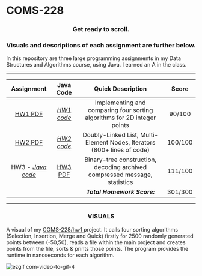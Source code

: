 # COMS-228


<h3><p align="center">Get ready to scroll.</p> </h3>
<h3><p align="center">Visuals and descriptions of each assignment are further below.</p> </h3>


In this repository are three large programming assignments in my Data Structures and Algorithms course, using Java. I earned an A in the class.

___________

| **Assignment** | **Java Code** | **Quick Description** |**Score** 
| :-------------: | :-------------: | :-------------: | :-------------: |
| <a href="https://github.com/mccnick/COMS-228/files/12035587/HW1Su2023.2.pdf">HW1 PDF</a> | <a href="https://github.com/mccnick/COMS-228/tree/main/src/edu/iastate/cs228/hw1">*HW1 code*</a> | Implementing and comparing four sorting algorithms for 2D integer points | 90/100 |
| <a href="https://github.com/mccnick/COMS-228/files/12035588/HW2Su2023.pdf">HW2 PDF</a> | <a href="https://github.com/mccnick/COMS-228/blob/main/src/edu/iastate/cs228/hw2/StoutList.java">*HW2 code*</a> | Doubly-Linked List, Multi-Element Nodes, Iterators (800+ lines of code) | 100/100 |
| HW3 - <a href="https://github.com/mccnick/COMS-228/blob/main/src/edu/iastate/cs228/hw3/MsgTree.java">*Java code*</a> | <a href="https://github.com/mccnick/COMS-228/files/12035589/HW3Su2023.1.pdf">HW3 PDF</a> | Binary-tree construction, decoding archived compressed message, statistics | 111/100 |
|  | | <b><i>Total Homework Score:</i></b> | 301/300 |










___________

<h3><p align="center"> VISUALS </p> </h3>

A visual of my <a href="https://github.com/mccnick/COMS-228/tree/main/src/edu/iastate/cs228/hw1"> COMS-228/hw1 </a> project. It calls four sorting algorithms (Selection, Insertion, Merge and Quick) firstly for 2500 randomly generated points between (-50,50), reads a file within the main project and creates points from the file, sorts & prints those points. The program provides the runtime in nanoseconds for each algorithm.

![ezgif com-video-to-gif-4](https://github.com/mccnick/COMS-228/assets/91184284/3ef76668-03c0-4715-ab7e-664b561c23fc)
